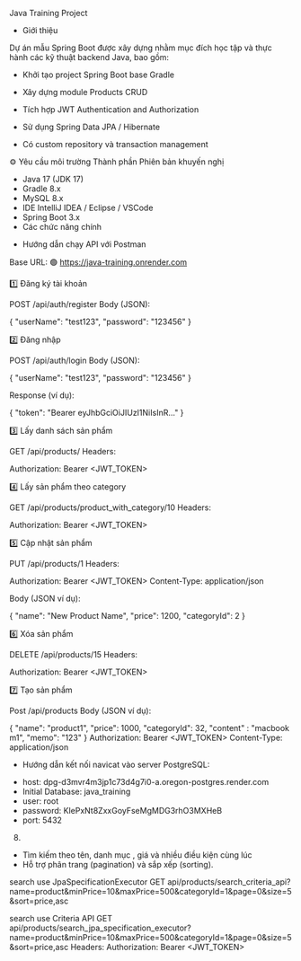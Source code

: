 Java Training Project
+ Giới thiệu

Dự án mẫu Spring Boot được xây dựng nhằm mục đích học tập và thực hành các kỹ thuật backend Java, bao gồm:

- Khởi tạo project Spring Boot base Gradle

- Xây dựng module Products CRUD

- Tích hợp JWT Authentication and Authorization

- Sử dụng Spring Data JPA / Hibernate

- Có custom repository và transaction management

⚙️ Yêu cầu môi trường
Thành phần	Phiên bản khuyến nghị
+ Java	17 (JDK 17)
+ Gradle	8.x
+ MySQL	8.x
+ IDE	IntelliJ IDEA / Eclipse / VSCode
+ Spring Boot	3.x
+ Các chức năng chính

- Hướng dẫn chạy API với Postman

Base URL:
🟢 https://java-training.onrender.com

1️⃣ Đăng ký tài khoản

POST /api/auth/register
Body (JSON):

{
"userName": "test123",
"password": "123456"
}

2️⃣ Đăng nhập

POST /api/auth/login
Body (JSON):

{
"userName": "test123",
"password": "123456"
}


Response (ví dụ):

{
"token": "Bearer eyJhbGciOiJIUzI1NiIsInR..."
}

3️⃣ Lấy danh sách sản phẩm

GET /api/products/
Headers:

Authorization: Bearer <JWT_TOKEN>

4️⃣ Lấy sản phẩm theo category

GET /api/products/product_with_category/10
Headers:

Authorization: Bearer <JWT_TOKEN>

5️⃣ Cập nhật sản phẩm

PUT /api/products/1
Headers:

Authorization: Bearer <JWT_TOKEN>
Content-Type: application/json


Body (JSON ví dụ):

{
"name": "New Product Name",
"price": 1200,
"categoryId": 2
}

6️⃣ Xóa sản phẩm

DELETE /api/products/15
Headers:

Authorization: Bearer <JWT_TOKEN>

7️⃣ Tạo sản phẩm

Post /api/products 
Body (JSON ví dụ): 

{
"name": "product1",
"price": 1000,
"categoryId": 32,
"content" : "macbook m1",
"memo": "123"
} 
Authorization: Bearer <JWT_TOKEN> 
Content-Type: application/json 

- Hướng dẫn kết nối navicat vào server PostgreSQL:
+  host: dpg-d3mvr4m3jp1c73d4g7i0-a.oregon-postgres.render.com
+  Initial Database: java_training
+  user: root
+  password: KlePxNt8ZxxGoyFseMgMDG3rhO3MXHeB
+  port: 5432

8.
- Tìm kiếm theo tên, danh mục , giá và nhiều điều kiện cùng lúc
- Hỗ trợ phân trang (pagination) và sắp xếp (sorting).

search use JpaSpecificationExecutor
GET api/products/search_criteria_api?name=product&minPrice=10&maxPrice=500&categoryId=1&page=0&size=5&sort=price,asc

search use Criteria API
GET api/products/search_jpa_specification_executor?name=product&minPrice=10&maxPrice=500&categoryId=1&page=0&size=5&sort=price,asc
Headers:
Authorization: Bearer <JWT_TOKEN>